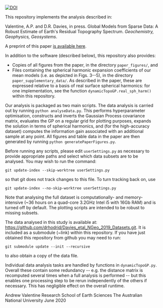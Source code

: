[![DOI](https://zenodo.org/badge/269817443.svg)](https://zenodo.org/badge/latestdoi/269817443)

This repository implements the analysis described in:

Valentine, A.P. and D.R. Davies, in press. Global Models from Sparse Data: A
Robust Estimate of Earth's Residual Topography Spectrum. _Geochemistry, Geophysics, Geosystems_.

A preprint of this paper [is available here](https://doi.org/10.1002/essoar.10503393.2).

In addition to the software (described below), this repository also provides:
- Copies of all figures from the paper, in the directory `paper_figures/`, and
- Files containing the spherical harmonic expansion coefficients of our mean
  models (i.e. as depicted in Figs. 3--5), in the directory `paper_supplementary_data/`.
  As described in the paper, these are expressed relative to a basis of real surface
  spherical harmonics: for one implementation, see the function `dynamicTopoGP.real_sph_harm()` 
  within this repository.

Our analysis is packaged as two main scripts. The data analysis is carried out by running
`python analyseData.py`. This performs hyperparameter optimisation, constructs and
inverts the Gaussian Process covariance matrix, evaluates the GP on a regular
grid for plotting purposes, expands the solution in terms of spherical
harmonics, and (for the high-accuracy dataset) computes the information gain
associated with an additional sample at any point. All figures and table data
in the paper are then generated by running `python generatePaperFigures.py`.

Before running any scripts, please edit `userSettings.py` as necessary to
provide appropriate paths and select which data subsets are to be analysed.
You may wish to run the command:
```
git update-index --skip-worktree userSettings.py
```
so that git does not track changes to this file. To turn tracking back on, use
```
git update-index --no-skip-worktree userSettings.py
```
Note that analysing the full dataset is computationally- and memory-intensive
(~36 hours on a quad-core 3.2GHz Intel i5 with 16Gb RAM) and is turned off by
default. The plotting scripts are intended to be robust to missing subsets.

The data analysed in this study is available at:
https://github.com/drhodrid/Davies_etal_NGeo_2019_Datasets.git.
It is included as a submodule (~link) within this repository. If you have just
obtained this repository from github you may need to run:
```
git submodule update --init --recursive
```
to also obtain a copy of the data file.

Individual data analysis tasks are handled by functions in `dynamicTopoGP.py`.
Overall these contain some redundancy -- e.g. the distance matrix is recomputed
several times when a full analysis is performed -- but this enables one
processing step to be rerun independently of the others if necessary. This has
negligible effect on the overall runtime.

Andrew Valentine
Research School of Earth Sciences
The Australian National University
June 2020
